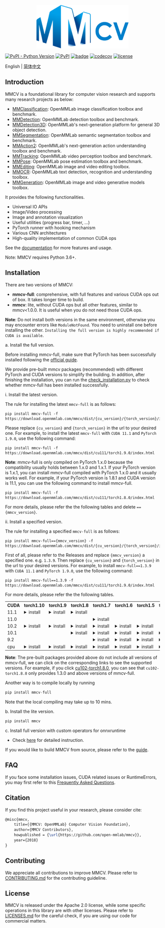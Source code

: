 <div align="center">
    <img src="https://raw.githubusercontent.com/open-mmlab/mmcv/master/docs/mmcv-logo.png" width="300"/>
</div>

[![PyPI - Python Version](https://img.shields.io/pypi/pyversions/mmcv)](https://pypi.org/project/mmcv/) [![PyPI](https://img.shields.io/pypi/v/mmcv)](https://pypi.org/project/mmcv) [![badge](https://github.com/open-mmlab/mmcv/workflows/build/badge.svg)](https://github.com/open-mmlab/mmcv/actions) [![codecov](https://codecov.io/gh/open-mmlab/mmcv/branch/master/graph/badge.svg)](https://codecov.io/gh/open-mmlab/mmcv) [![license](https://img.shields.io/github/license/open-mmlab/mmcv.svg)](https://github.com/open-mmlab/mmcv/blob/master/LICENSE)

English | [简体中文](README_zh-CN.md)

## Introduction

MMCV is a foundational library for computer vision research and supports many
research projects as below:

- [MMClassification](https://github.com/open-mmlab/mmclassification): OpenMMLab image classification toolbox and benchmark.
- [MMDetection](https://github.com/open-mmlab/mmdetection): OpenMMLab detection toolbox and benchmark.
- [MMDetection3D](https://github.com/open-mmlab/mmdetection3d): OpenMMLab's next-generation platform for general 3D object detection.
- [MMSegmentation](https://github.com/open-mmlab/mmsegmentation): OpenMMLab semantic segmentation toolbox and benchmark.
- [MMAction2](https://github.com/open-mmlab/mmaction2): OpenMMLab's next-generation action understanding toolbox and benchmark.
- [MMTracking](https://github.com/open-mmlab/mmtracking): OpenMMLab video perception toolbox and benchmark.
- [MMPose](https://github.com/open-mmlab/mmpose): OpenMMLab pose estimation toolbox and benchmark.
- [MMEditing](https://github.com/open-mmlab/mmediting): OpenMMLab image and video editing toolbox.
- [MMOCR](https://github.com/open-mmlab/mmocr): OpenMMLab text detection, recognition and understanding toolbox.
- [MMGeneration](https://github.com/open-mmlab/mmgeneration): OpenMMLab image and video generative models toolbox.

It provides the following functionalities.

- Universal IO APIs
- Image/Video processing
- Image and annotation visualization
- Useful utilities (progress bar, timer, ...)
- PyTorch runner with hooking mechanism
- Various CNN architectures
- High-quality implementation of common CUDA ops

See the [documentation](http://mmcv.readthedocs.io/en/latest) for more features and usage.

Note: MMCV requires Python 3.6+.

## Installation

There are two versions of MMCV:

- **mmcv-full**: comprehensive, with full features and various CUDA ops out of box. It takes longer time to build.
- **mmcv**: lite, without CUDA ops but all other features, similar to mmcv<1.0.0. It is useful when you do not need those CUDA ops.

**Note**: Do not install both versions in the same environment, otherwise you may encounter errors like `ModuleNotFound`. You need to uninstall one before installing the other. `Installing the full version is highly recommended if CUDA is available`.

a. Install the full version.

Before installing mmcv-full, make sure that PyTorch has been successfully installed following the [official guide](https://pytorch.org/).

We provide pre-built mmcv packages (recommended) with different PyTorch and CUDA versions to simplify the building. In addition, after finishing the installation, you can run the [check_installation.py](scripts/check_installation.py) to check whether mmcv-full has been installed successfully.

i. Install the latest version.

The rule for installing the latest ``mmcv-full`` is as follows:

```shell
pip install mmcv-full -f https://download.openmmlab.com/mmcv/dist/{cu_version}/{torch_version}/index.html
```

Please replace ``{cu_version}`` and ``{torch_version}`` in the url to your desired one. For example,
to install the latest ``mmcv-full`` with ``CUDA 11.1`` and ``PyTorch 1.9.0``, use the following command:

```shell
pip install mmcv-full -f https://download.openmmlab.com/mmcv/dist/cu111/torch1.9.0/index.html
```

**Note**: mmcv-full is only compiled on PyTorch 1.x.0 because the compatibility usually holds between 1.x.0 and 1.x.1. If your PyTorch version is 1.x.1, you can install mmcv-full compiled with PyTorch 1.x.0 and it usually works well. For example, if your PyTorch version is 1.8.1 and CUDA version is 11.1, you can use the following command to install mmcv-full.

```shell
pip install mmcv-full -f https://download.openmmlab.com/mmcv/dist/cu111/torch1.8.0/index.html
```

For more details, please refer the the following tables and delete ``=={mmcv_version}``.

ii. Install a specified version.

The rule for installing a specified ``mmcv-full`` is as follows:

```shell
pip install mmcv-full=={mmcv_version} -f https://download.openmmlab.com/mmcv/dist/{cu_version}/{torch_version}/index.html
```

First of all, please refer to the Releases and replace ``{mmcv_version}`` a specified one. e.g. ``1.3.9``.
Then replace ``{cu_version}`` and ``{torch_version}`` in the url to your desired versions. For example,
to install ``mmcv-full==1.3.9`` with ``CUDA 11.1`` and ``PyTorch 1.9.0``, use the following command:

```shell
pip install mmcv-full==1.3.9 -f https://download.openmmlab.com/mmcv/dist/cu111/torch1.9.0/index.html
```

For more details, please refer the the following tables.

<table class="docutils">
  <tbody>
    <tr>
      <th width="80"> CUDA </th>
      <th valign="bottom" align="left" width="120">torch1.10</th>
      <th valign="bottom" align="left" width="100">torch1.9</th>
      <th valign="bottom" align="left" width="100">torch1.8</th>
      <th valign="bottom" align="left" width="100">torch1.7</th>
      <th valign="bottom" align="left" width="100">torch1.6</th>
      <th valign="bottom" align="left" width="100">torch1.5</th>
      <th valign="bottom" align="left" width="100">torch1.4</th>
      <th valign="bottom" align="left" width="100">torch1.3</th>
    </tr>
    <tr>
      <td align="left">11.1</td>
      <td align="left"><details><summary> install </summary><pre><code>pip install mmcv-full=={mmcv_version} -f https://download.openmmlab.com/mmcv/dist/cu111/torch1.10.0/index.html</code></pre> </details> </td>
      <td align="left"><details><summary> install </summary><pre><code>pip install mmcv-full=={mmcv_version} -f https://download.openmmlab.com/mmcv/dist/cu111/torch1.9.0/index.html</code></pre> </details> </td>
      <td align="left"><details><summary> install </summary><pre><code>pip install mmcv-full=={mmcv_version} -f https://download.openmmlab.com/mmcv/dist/cu111/torch1.8.0/index.html</code></pre> </details> </td>
      <td align="left"> </td>
      <td align="left"> </td>
      <td align="left"> </td>
      <td align="left"> </td>
      <td align="left"> </td>
    </tr>
    <tr>
      <td align="left">11.0</td>
      <td align="left"> </td>
      <td align="left"> </td>
      <td align="left"> </td>
      <td align="left"><details><summary> install </summary><pre><code>pip install mmcv-full=={mmcv_version} -f https://download.openmmlab.com/mmcv/dist/cu110/torch1.7.0/index.html</code></pre> </details> </td>
      <td align="left"> </td>
      <td align="left"> </td>
      <td align="left"> </td>
      <td align="left"> </td>
    </tr>
    <tr>
      <td align="left">10.2</td>
      <td align="left"><details><summary> install </summary><pre><code>pip install mmcv-full=={mmcv_version} -f https://download.openmmlab.com/mmcv/dist/cu102/torch1.10.0/index.html</code></pre> </details> </td>
      <td align="left"><details><summary> install </summary><pre><code>pip install mmcv-full=={mmcv_version} -f https://download.openmmlab.com/mmcv/dist/cu102/torch1.9.0/index.html</code></pre> </details> </td>
      <td align="left"><details><summary> install </summary><pre><code>pip install mmcv-full=={mmcv_version} -f https://download.openmmlab.com/mmcv/dist/cu102/torch1.8.0/index.html</code></pre> </details> </td>
      <td align="left"><details><summary> install </summary><pre><code>pip install mmcv-full=={mmcv_version} -f https://download.openmmlab.com/mmcv/dist/cu102/torch1.7.0/index.html</code></pre> </details> </td>
      <td align="left"><details><summary> install </summary><pre><code>pip install mmcv-full=={mmcv_version} -f https://download.openmmlab.com/mmcv/dist/cu102/torch1.6.0/index.html</code></pre> </details> </td>
      <td align="left"><details><summary> install </summary><pre><code>pip install mmcv-full=={mmcv_version} -f https://download.openmmlab.com/mmcv/dist/cu102/torch1.5.0/index.html</code></pre> </details> </td>
      <td align="left"> </td>
      <td align="left"> </td>
    </tr>
    <tr>
      <td align="left">10.1</td>
      <td align="left"> </td>
      <td align="left"> </td>
      <td align="left"><details><summary> install </summary><pre><code> pip install mmcv-full=={mmcv_version} -f https://download.openmmlab.com/mmcv/dist/cu101/torch1.8.0/index.html</code></pre> </details> </td>
      <td align="left"><details><summary> install </summary><pre><code> pip install mmcv-full=={mmcv_version} -f https://download.openmmlab.com/mmcv/dist/cu101/torch1.7.0/index.html</code></pre> </details> </td>
      <td align="left"><details><summary> install </summary><pre><code> pip install mmcv-full=={mmcv_version} -f https://download.openmmlab.com/mmcv/dist/cu101/torch1.6.0/index.html</code></pre> </details> </td>
      <td align="left"><details><summary> install </summary><pre><code> pip install mmcv-full=={mmcv_version} -f https://download.openmmlab.com/mmcv/dist/cu101/torch1.5.0/index.html</code></pre> </details> </td>
      <td align="left"><details><summary> install </summary><pre><code>pip install mmcv-full=={mmcv_version} -f https://download.openmmlab.com/mmcv/dist/cu101/torch1.4.0/index.html</code></pre> </details> </td>
      <td align="left"><details><summary> install </summary><pre><code>pip install mmcv-full=={mmcv_version} -f https://download.openmmlab.com/mmcv/dist/cu101/torch1.3.0/index.html</code></pre> </details> </td>
    </tr>
    <tr>
      <td align="left">9.2</td>
      <td align="left"> </td>
      <td align="left"> </td>
      <td align="left"> </td>
      <td align="left"><details><summary> install </summary><pre><code> pip install mmcv-full=={mmcv_version} -f https://download.openmmlab.com/mmcv/dist/cu92/torch1.7.0/index.html</code></pre> </details> </td>
      <td align="left"><details><summary> install </summary><pre><code> pip install mmcv-full=={mmcv_version} -f https://download.openmmlab.com/mmcv/dist/cu92/torch1.6.0/index.html</code></pre> </details> </td>
      <td align="left"><details><summary> install </summary><pre><code> pip install mmcv-full=={mmcv_version} -f https://download.openmmlab.com/mmcv/dist/cu92/torch1.5.0/index.html</code></pre> </details> </td>
      <td align="left"><details><summary> install </summary><pre><code>pip install mmcv-full=={mmcv_version} -f https://download.openmmlab.com/mmcv/dist/cu92/torch1.4.0/index.html</code></pre> </details> </td>
      <td align="left"><details><summary> install </summary><pre><code>pip install mmcv-full=={mmcv_version} -f https://download.openmmlab.com/mmcv/dist/cu92/torch1.3.0/index.html</code></pre> </details> </td>
    </tr>
    <tr>
      <td align="left">cpu</td>
      <td align="left"><details><summary> install </summary><pre><code> pip install mmcv-full=={mmcv_version} -f https://download.openmmlab.com/mmcv/dist/cpu/torch1.10.0/index.html</code></pre> </details> </td>
      <td align="left"><details><summary> install </summary><pre><code> pip install mmcv-full=={mmcv_version} -f https://download.openmmlab.com/mmcv/dist/cpu/torch1.9.0/index.html</code></pre> </details> </td>
      <td align="left"><details><summary> install </summary><pre><code> pip install mmcv-full=={mmcv_version} -f https://download.openmmlab.com/mmcv/dist/cpu/torch1.8.0/index.html</code></pre> </details> </td>
      <td align="left"><details><summary> install </summary><pre><code> pip install mmcv-full=={mmcv_version} -f https://download.openmmlab.com/mmcv/dist/cpu/torch1.7.0/index.html</code></pre> </details> </td>
      <td align="left"><details><summary> install </summary><pre><code> pip install mmcv-full=={mmcv_version} -f https://download.openmmlab.com/mmcv/dist/cpu/torch1.6.0/index.html</code></pre> </details> </td>
      <td align="left"><details><summary> install </summary><pre><code> pip install mmcv-full=={mmcv_version} -f https://download.openmmlab.com/mmcv/dist/cpu/torch1.5.0/index.html</code></pre> </details> </td>
      <td align="left"><details><summary> install </summary><pre><code>pip install mmcv-full=={mmcv_version} -f https://download.openmmlab.com/mmcv/dist/cpu/torch1.4.0/index.html</code></pre> </details> </td>
      <td align="left"><details><summary> install </summary><pre><code>pip install mmcv-full=={mmcv_version} -f https://download.openmmlab.com/mmcv/dist/cpu/torch1.3.0/index.html</code></pre> </details> </td>
    </tr>
  </tbody>
</table>

**Note**: The pre-built packages provided above do not include all versions of mmcv-full, we can click on the corresponding links to see the supported versions. For example, if you click [cu102-torch1.8.0](https://download.openmmlab.com/mmcv/dist/cu102/torch1.8.0/index.html), you can see that `cu102-torch1.8.0` only provides 1.3.0 and above versions of mmcv-full.

Another way is to compile locally by running

```python
pip install mmcv-full
```

Note that the local compiling may take up to 10 mins.

b. Install the lite version.

```python
pip install mmcv
```

c. Install full version with custom operators for onnxruntime

- Check [here](docs/deployment/onnxruntime_op.md) for detailed instruction.

If you would like to build MMCV from source, please refer to the [guide](https://mmcv.readthedocs.io/en/latest/get_started/build.html).

## FAQ

If you face some installation issues, CUDA related issues or RuntimeErrors,
you may first refer to this [Frequently Asked Questions](https://mmcv.readthedocs.io/en/latest/faq.html).

## Citation

If you find this project useful in your research, please consider cite:

```latex
@misc{mmcv,
    title={{MMCV: OpenMMLab} Computer Vision Foundation},
    author={MMCV Contributors},
    howpublished = {\url{https://github.com/open-mmlab/mmcv}},
    year={2018}
}
```

## Contributing

We appreciate all contributions to improve MMCV. Please refer to [CONTRIBUTING.md](CONTRIBUTING.md) for the contributing guideline.

## License

MMCV is released under the Apache 2.0 license, while some specific operations in this library are with other licenses. Please refer to [LICENSES.md](LICENSES.md) for the careful check, if you are using our code for commercial matters.
